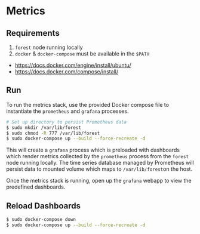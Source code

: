 # Metrics

## Requirements

1. `forest` node running locally
2. `docker` & `docker-compose` must be available in the `$PATH`
  - https://docs.docker.com/engine/install/ubuntu/
  - https://docs.docker.com/compose/install/

## Run

To run the metrics stack, use the provided Docker compose file to instantiate the `prometheus` and `grafana` processes.

``` sh
# Set up directory to persist Prometheus data
$ sudo mkdir /var/lib/forest
$ sudo chmod -R 777 /var/lib/forest 
$ sudo docker-compose up --build --force-recreate -d
```

This will create a `grafana` process which is preloaded with dashboards which render metrics collected by the `prometheus` process from the `forest` node running locally. The time series database managed by Prometheus will persist data to mounted volume which maps to `/var/lib/forest`on the host.

Once the metrics stack is running, open up the `grafana` webapp to view the predefined dashboards.

## Reload Dashboards

``` sh
$ sudo docker-compose down
$ sudo docker-compose up --build --force-recreate -d
```

